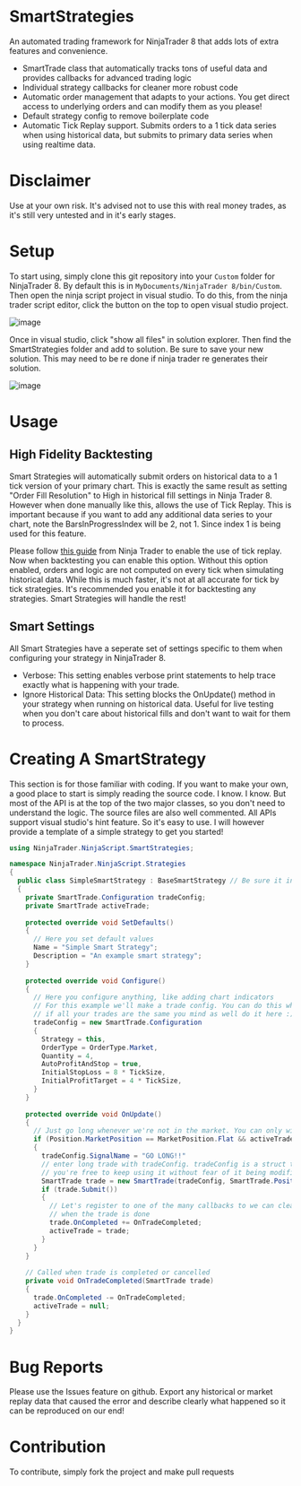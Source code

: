 # SmartStrategies
An automated trading framework for NinjaTrader 8 that adds lots of extra features and convenience.

* SmartTrade class that automatically tracks tons of useful data and provides callbacks for advanced trading logic
* Individual strategy callbacks for cleaner more robust code
* Automatic order management that adapts to your actions. You get direct access to underlying orders and can modify them as you please!
* Default strategy config to remove boilerplate code
* Automatic Tick Replay support. Submits orders to a 1 tick data series when using historical data, but submits to primary data series when using realtime data.

# Disclaimer

Use at your own risk. It's advised not to use this with real money trades, as it's still very untested and in it's early stages.

# Setup
To start using, simply clone this git repository into your `Custom` folder for NinjaTrader 8. By default this is in `MyDocuments/NinjaTrader 8/bin/Custom`. Then open the ninja script project in visual studio. To do this, from the ninja trader script editor, click the button on the top to open visual studio project.

![image](https://user-images.githubusercontent.com/7050512/111719152-b1a3a900-8831-11eb-9367-622b0e33d91a.png)

Once in visual studio, click "show all files" in solution explorer. Then find the SmartStrategies folder and add to solution. Be sure to save your new solution. This may need to be re done if ninja trader re generates their solution.

![image](https://user-images.githubusercontent.com/7050512/111719255-e31c7480-8831-11eb-9e63-2e4d5b13f0bd.png)

# Usage
## High Fidelity Backtesting
Smart Strategies will automatically submit orders on historical data to a 1 tick version of your primary chart. This is exactly the same result as setting "Order Fill Resolution" to High in historical fill settings in Ninja Trader 8. However when done manually like this, allows the use of Tick Replay. This is important because if you want to add any additional data series to your chart, note the BarsInProgressIndex will be 2, not 1. Since index 1 is being used for this feature.

Please follow [this guide](https://ninjatrader.com/support/helpGuides/nt8/?tick_replay.htm) from Ninja Trader to enable the use of tick replay. Now when backtesting you can enable this option. Without this option enabled, orders and logic are not computed on every tick when simulating historical data. While this is much faster, it's not at all accurate for tick by tick strategies. It's recommended you enable it for backtesting any strategies. Smart Strategies will handle the rest!

## Smart Settings
All Smart Strategies have a seperate set of settings specific to them when configuring your strategy in NinjaTrader 8.

- Verbose: This setting enables verbose print statements to help trace exactly what is happening with your trade. 
- Ignore Historical Data: This setting blocks the OnUpdate() method in your strategy when running on historical data. Useful for live testing when you don't care about historical fills and don't want to wait for them to process.

# Creating A SmartStrategy
This section is for those familiar with coding. If you want to make your own, a good place to start is simply reading the source code. I know. I know. But most of the API is at the top of the two major classes, so you don't need to understand the logic. The source files are also well commented. All APIs support visual studio's hint feature. So it's easy to use. I will however provide a template of a simple strategy to get you started!

```csharp
using NinjaTrader.NinjaScript.SmartStrategies;

namespace NinjaTrader.NinjaScript.Strategies
{
  public class SimpleSmartStrategy : BaseSmartStrategy // Be sure it inherit from this class
  {
    private SmartTrade.Configuration tradeConfig;
    private SmartTrade activeTrade;
  
    protected override void SetDefaults()
    {
      // Here you set default values
      Name = "Simple Smart Strategy";
      Description = "An example smart strategy";
    }
  
    protected override void Configure()
    {
      // Here you configure anything, like adding chart indicators
      // For this example we'll make a trade config. You can do this whenever, but
      // if all your trades are the same you mind as well do it here :)
      tradeConfig = new SmartTrade.Configuration
      {
        Strategy = this,
        OrderType = OrderType.Market,
        Quantity = 4,
        AutoProfitAndStop = true,
        InitialStopLoss = 8 * TickSize,
        InitialProfitTarget = 4 * TickSize,
      }
    }
    
    protected override void OnUpdate()
    {
      // Just go long whenever we're not in the market. You can only win if you're in the market, right?
      if (Position.MarketPosition == MarketPosition.Flat && activeTrade == null)
      {
        tradeConfig.SignalName = "GO LONG!!"
        // enter long trade with tradeConfig. tradeConfig is a struct that's copied so
        // you're free to keep using it without fear of it being modified by the trade!
        SmartTrade trade = new SmartTrade(tradeConfig, SmartTrade.PositionType.Long);
        if (trade.Submit())
        {
          // Let's register to one of the many callbacks to we can clear our activeTrade variable
          // when the trade is done
          trade.OnCompleted += OnTradeCompleted;
          activeTrade = trade;
        }
      }
    }
    
    // Called when trade is completed or cancelled
    private void OnTradeCompleted(SmartTrade trade)
    {
      trade.OnCompleted -= OnTradeCompleted;
      activeTrade = null;
    }
  }
}  
```

# Bug Reports
Please use the Issues feature on github. Export any historical or market replay data that caused the error and describe clearly what happened so it can be reproduced on our end!

# Contribution
To contribute, simply fork the project and make pull requests
